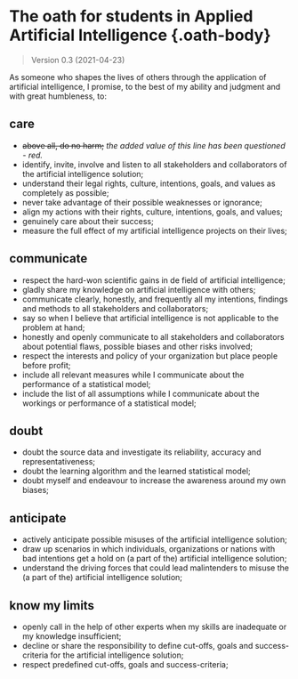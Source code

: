 
# The oath for students in Applied Artificial Intelligence {.oath-body}

> Version 0.3 (2021-04-23)

As someone who shapes the lives of others through the application of artificial intelligence, I promise, to the best of my ability and judgment and with great humbleness, to:

## care

- ~~above all, do no harm;~~ _the added value of this line has been questioned - red._
- identify, invite, involve and listen to all stakeholders and collaborators of the artificial intelligence solution;
- understand their legal rights, culture, intentions, goals, and values as completely as possible;
- never take advantage of their possible weaknesses or ignorance;
- align my actions with their rights, culture, intentions, goals, and values;
- genuinely care about their success;
- measure the full effect of my artificial intelligence projects on their lives;

## communicate

- respect the hard-won scientific gains in de field of artificial intelligence;
- gladly share my knowledge on artificial intelligence with others;
- communicate clearly, honestly, and frequently all my intentions, findings and methods to all stakeholders and collaborators;
- say so when I believe that artificial intelligence is not applicable to the problem at hand;
- honestly and openly communicate to all stakeholders and collaborators about potential flaws, possible biases and other risks involved;
- respect the interests and policy of your organization but place people before profit;
- include all relevant measures while I communicate about the performance of a statistical model;
- include the list of all assumptions while I communicate about the workings or performance of a statistical model;

## doubt

- doubt the source data and investigate its reliability, accuracy and representativeness;
- doubt the learning algorithm and the learned statistical model;
- doubt myself and endeavour to increase the awareness around my own biases;

## anticipate

- actively anticipate possible misuses of the artificial intelligence solution;
- draw up scenarios in which individuals, organizations or nations with bad intentions get a hold on (a part of the) artificial intelligence solution;
- understand the driving forces that could lead malintenders to misuse the (a part of the) artificial intelligence solution;

## know my limits

- openly call in the help of other experts when my skills are inadequate or my knowledge insufficient;
- decline or share the responsibility to define cut-offs, goals and success-criteria for the artificial intelligence solution;
- respect predefined cut-offs, goals and success-criteria;
